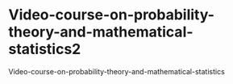 # Video-course-on-probability-theory-and-mathematical-statistics2
Video-course-on-probability-theory-and-mathematical-statistics
